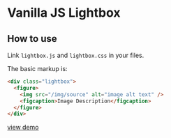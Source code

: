 # Vanilla JS Lightbox

## How to use

Link `lightbox.js` and `lightbox.css` in your files.

The basic markup is:

```html
<div class="lightbox">
  <figure>
    <img src="/img/source" alt="image alt text" />
    <figcaption>Image Description</figcaption>
  </figure>
</div>
```

[view demo](https://khimsh.github.io/vanilla-js-lightbox/)
